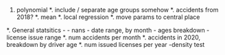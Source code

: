 
1. polynomial
*. include / separate age groups somehow
*. accidents from 2018?
*. mean
*. local regression
*. move params to central place

*. General statsitics -
    - nans
    - date range, by month
    - ages breakdown
    - license issue range
*. num accidents per month
*. accidents in 2020, breakdown by driver age
*. num issued licenses per year -density test

